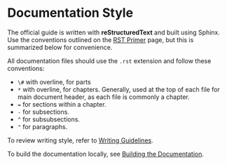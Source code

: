 # Documentation Style

The official guide is written with **reStructuredText** and built using Sphinx. Use the conventions outlined on the [RST Primer](https://www.sphinx-doc.org/en/master/usage/restructuredtext/basics.html) page, but this is summarized below for convenience.

All documentation files should use the `.rst` extension and follow these conventions:

- `\#` with overline, for parts
- `*` with overline, for chapters. Generally, used at the top of each file for main document header, as each file is commonly a chapter.
- `=` for sections within a chapter.
- `-` for subsections.
- `^` for subsubsections.
- `"` for paragraphs.

To review writing style, refer to [Writing Guidelines](writing_guidelines.md).

To build the documentation locally, see [Building the Documentation](building_docs.md).
